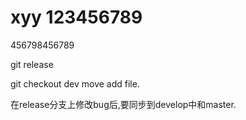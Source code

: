 # xyy 123456789

456798456789



git  release

git checkout dev 
move add file.

在release分支上修改bug后,要同步到develop中和master.